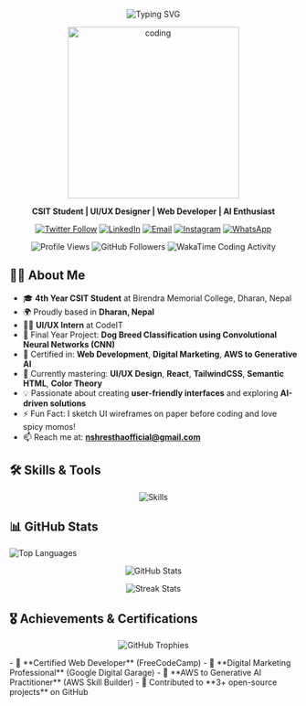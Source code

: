 <p align="center">
  <img src="https://readme-typing-svg.demolab.com?font=Fira+Code&pause=1000&color=F7768E¢er=true&vCenter=true&width=500&lines=Hello%2C+I'm+Nishchal+from+Dharan%2C+Nepal;CSIT+Student+%7C+4th+Year;UI%2FUX+Intern+at+CodeIT;Freelancer+%7C+Designer+%7C+Tech+Enthusiast" alt="Typing SVG" />
</p>
<p align="center">
  <img src="https://gifdb.com/images/high/animated-man-computer-coding-nae6mec378lsg1i3.gif" alt="coding" width="300"/>
</p>
<p align="center">
  <strong>CSIT Student | UI/UX Designer | Web Developer | AI Enthusiast</strong>
</p>
<p align="center">
  <a href="https://twitter.com/sthanishchal"><img src="https://img.shields.io/twitter/follow/sthanishchal?logo=twitter&style=for-the-badge" alt="Twitter Follow"></a>
  <a href="https://www.linkedin.com/in/sthanishchal/"><img src="https://img.shields.io/badge/LinkedIn-0A66C2?style=for-the-badge&logo=linkedin&logoColor=white" alt="LinkedIn"></a>
  <a href="mailto:nshresthaofficial@gmail.com"><img src="https://img.shields.io/badge/Email-nshresthaofficial@gmail.com-D14836?style=for-the-badge&logo=gmail" alt="Email"></a>
  <a href="https://www.instagram.com/sthanishchal"><img src="https://img.shields.io/badge/Instagram-E4405F?style=for-the-badge&logo=instagram&logoColor=white" alt="Instagram"></a>
  <a href="https://wa.me/9779812311177"><img src="https://img.shields.io/badge/WhatsApp-25D366?style=for-the-badge&logo=whatsapp&logoColor=white" alt="WhatsApp"></a>
</p>
<p align="center">
  <img src="https://komarev.com/ghpvc/?username=sthanishchal&label=Profile%20Views&color=0e75b6&style=flat" alt="Profile Views" />
  <img src="https://img.shields.io/github/followers/sthanishchal?label=Follow&style=social" alt="GitHub Followers" />
  <img src="https://wakatime.com/badge/user/sthanishchal.svg" alt="WakaTime Coding Activity" />
</p>

## 👨‍💻 About Me
- 🎓 **4th Year CSIT Student** at Birendra Memorial College, Dharan, Nepal
- 🌍 Proudly based in **Dharan, Nepal**
- 👨‍🎨 **UI/UX Intern** at CodeIT
- 🧠 Final Year Project: **Dog Breed Classification using Convolutional Neural Networks (CNN)**
- 📜 Certified in: **Web Development**, **Digital Marketing**, **AWS to Generative AI**
- 🌱 Currently mastering: **UI/UX Design**, **React**, **TailwindCSS**, **Semantic HTML**, **Color Theory**
- 💡 Passionate about creating **user-friendly interfaces** and exploring **AI-driven solutions**
- ⚡ Fun Fact: I sketch UI wireframes on paper before coding and love spicy momos!
- 📫 Reach me at: **nshresthaofficial@gmail.com**

## 🛠️ Skills & Tools
<p align="center">
  <img src="https://skillicons.dev/icons?i=html,css,js,react,tailwind,figma,github,git,vscode,cpp,python,aws,firebase,nodejs" alt="Skills" />
</p>

## 📊 GitHub Stats
<p align="left">
  <img src="https://github-readme-stats.vercel.app/api/top-langs?username=sthanishchal&show_icons=true&locale=en&layout=compact&theme=dark&hide_border=true" alt="Top Languages" />
</p>
<p align="center">
  <img src="https://github-readme-stats.vercel.app/api?username=sthanishchal&show_icons=true&locale=en&theme=dark&hide_border=true" alt="GitHub Stats" />
</p>
<p align="center">
  <img src="https://streak-stats.demolab.com?user=sthanishchal&theme=dark&hide_border=true" alt="Streak Stats" />
</p>

## 🎖️ Achievements & Certifications
<p align="center">
  <img src="https://github-profile-trophy.vercel.app?username=sthanishchal&theme=dark&no-frame=true&margin-w=10" alt="GitHub Trophies" />
</p>
- 🏅 **Certified Web Developer** (FreeCodeCamp)
- 🏅 **Digital Marketing Professional** (Google Digital Garage)
- 🏅 **AWS to Generative AI Practitioner** (AWS Skill Builder)
- 🌟 Contributed to **3+ open-source projects** on GitHub
